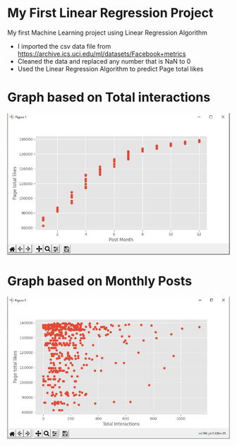 # My First Linear Regression Project
My first Machine Learning project using Linear Regression Algorithm
- I imported the csv data file from https://archive.ics.uci.edu/ml/datasets/Facebook+metrics
- Cleaned the data and replaced any number that is NaN to 0
- Used the Linear Regression Algorithm to predict Page total likes


# Graph based on Total interactions
![Graph1](https://github.com/oleg-glingeanu/FirstLinearRegressionProject/blob/main/Graph_2.JPG?raw=true)

# Graph based on Monthly Posts
![Graph2](https://github.com/oleg-glingeanu/FirstLinearRegressionProject/blob/main/Graph_1.JPG?raw=true)

